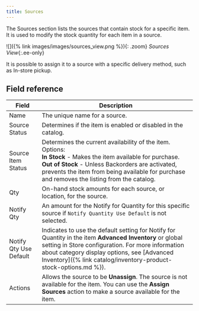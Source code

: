 ```yaml
---
title: Sources
---
```


The Sources section lists the sources that contain stock for a specific item. It is used to modify the stock quantity for each item in a source.

![]({% link images/images/sources_view.png %}){: .zoom}
_Sources View_{:.ee-only}

It is possible to assign it to a source with a specific delivery method, such as In-store pickup.

## Field reference

|Field|Description|
|--- |--- |
|Name|The unique name for a source.|
|Source Status|Determines if the item is enabled or disabled in the catalog.|
|Source Item Status|Determines the current availability of the item. Options:<br />**In Stock** - Makes the item available for purchase.<br />**Out of Stock** - Unless Backorders are activated, prevents the item from being available for purchase and removes the listing from the catalog.|
|Qty|On-hand stock amounts for each source, or location, for the source.|
|Notify Qty|An amount for the Notify for Quantity for this specific source if `Notify Quantity Use Default` is not selected.|
|Notify Qty Use Default|Indicates to use the default setting for Notify for Quantity in the item **Advanced Inventory** or global setting in Store configuration. For more information about category display options, see [Advanced Inventory]({% link catalog/inventory-product-stock-options.md %}).|
|Actions|Allows the source to be **Unassign**. The source is not available for the item. You can use the **Assign Sources** action to make a source available for the item.|
